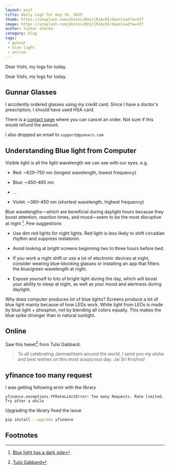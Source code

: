 ```yaml
---
layout: post
title: Daily Logs for Aug 16, 2025
thumb: https://unsplash.com/photos/BVyzjR1AcOI/download?w=437
image: https://unsplash.com/photos/BVyzjR1AcOI/download?w=437
author: tushar sharma
category: blog
tags:
 - gunnar
 - blue light
 - online
---
```


Dear Vishi, my logs for today.<!-- truncate_here -->

Dear Vishi, my logs for today.

## Gunnar Glasses

I accidently ordered glasses using my credit card. Since I have a doctor's prescription, I should have used HSA card.

There is a [contact page](https://gunnar.com/pages/contact) where you can cancel an order. Not sure if this would refund the amount.

I also dropped an email to `support@gunnars.com`

## Understanding Blue light from Computer

Visible light is all the light wavelength we can see with our eyes. e.g. 

* Red: ~620–750 nm (longest wavelength, lowest frequency)

* Blue: ~450–495 nm

* ...

* Violet: ~380–450 nm (shortest wavelength, highest frequency)

Blue wavelengths—which are beneficial during daylight hours because they boost attention, reaction times, and mood—seem to be the most disruptive at night [^quote]. Few suggestions

* Use dim red lights for night lights. Red light is less likely to shift circadian rhythm and suppress melatonin.

* Avoid looking at bright screens beginning two to three hours before bed.

* If you work a night shift or use a lot of electronic devices at night, consider wearing blue-blocking glasses or installing an app that filters the blue/green wavelength at night.

* Expose yourself to lots of bright light during the day, which will boost your ability to sleep at night, as well as your mood and alertness during daylight.

Why does computer produces lot of blue lights? Screens produce a lot of blue light mainly because of how LEDs work. White light from LEDs is made by blue light + phosphor, not by blending all colors equally. This makes the blue spike stronger than in natural sunlight.

## Online

Saw this tweet[^tweet] from Tulsi Gabbard:

> To all celebrating Janmashtami around the world, I send you my aloha and best wishes on this most auspicious day.  Jai Sri Krishna!

## yfinance too many request

I was getting following error with the library

```
yfinance.exceptions.YFRateLimitError: Too many Requests. Rate limited. Try after a while
```

Upgrading the library fixed the issue

```bash
pip install --upgrade yfinance
```

## Footnotes

[^quote]: [Blue light has a dark side](https://www.health.harvard.edu/staying-healthy/blue-light-has-a-dark-side)
[^tweet]: [Tulsi Gabbard](https://x.com/TulsiGabbard/status/1956698139928174915)
